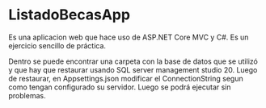 # ListadoBecasApp

Es una aplicacion web que hace uso de ASP.NET Core MVC y C#. Es un ejercicio sencillo de práctica.

Dentro se puede encontrar una carpeta con la base de datos que se utilizó y que hay que restaurar usando SQL server management studio 20. Luego de restaurar, en Appsettings.json modificar el ConnectionString segun como tengan configurado su servidor. 
Luego se podrá ejecutar sin problemas.

